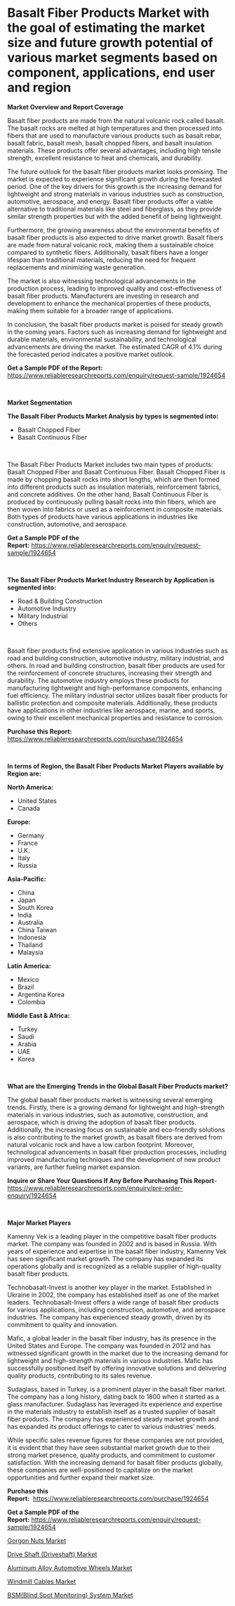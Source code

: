 <p><h1>Basalt Fiber Products Market with the goal of estimating the market size and future growth potential of various market segments based on component, applications, end user and region</h1></p><p><strong>Market Overview and Report Coverage</strong></p>
<p><p>Basalt fiber products are made from the natural volcanic rock called basalt. The basalt rocks are melted at high temperatures and then processed into fibers that are used to manufacture various products such as basalt rebar, basalt fabric, basalt mesh, basalt chopped fibers, and basalt insulation materials. These products offer several advantages, including high tensile strength, excellent resistance to heat and chemicals, and durability.</p><p>The future outlook for the basalt fiber products market looks promising. The market is expected to experience significant growth during the forecasted period. One of the key drivers for this growth is the increasing demand for lightweight and strong materials in various industries such as construction, automotive, aerospace, and energy. Basalt fiber products offer a viable alternative to traditional materials like steel and fiberglass, as they provide similar strength properties but with the added benefit of being lightweight.</p><p>Furthermore, the growing awareness about the environmental benefits of basalt fiber products is also expected to drive market growth. Basalt fibers are made from natural volcanic rock, making them a sustainable choice compared to synthetic fibers. Additionally, basalt fibers have a longer lifespan than traditional materials, reducing the need for frequent replacements and minimizing waste generation.</p><p>The market is also witnessing technological advancements in the production process, leading to improved quality and cost-effectiveness of basalt fiber products. Manufacturers are investing in research and development to enhance the mechanical properties of these products, making them suitable for a broader range of applications.</p><p>In conclusion, the basalt fiber products market is poised for steady growth in the coming years. Factors such as increasing demand for lightweight and durable materials, environmental sustainability, and technological advancements are driving the market. The estimated CAGR of 4.1% during the forecasted period indicates a positive market outlook.</p></p>
<p><strong>Get a Sample PDF of the Report:</strong> <a href="https://www.reliableresearchreports.com/enquiry/request-sample/1924654">https://www.reliableresearchreports.com/enquiry/request-sample/1924654</a></p>
<p>&nbsp;</p>
<p><strong>Market Segmentation</strong></p>
<p><strong>The Basalt Fiber Products Market Analysis by types is segmented into:</strong></p>
<p><ul><li>Basalt Chopped Fiber</li><li>Basalt Continuous Fiber</li></ul></p>
<p>&nbsp;</p>
<p><p>The Basalt Fiber Products Market includes two main types of products: Basalt Chopped Fiber and Basalt Continuous Fiber. Basalt Chopped Fiber is made by chopping basalt rocks into short lengths, which are then formed into different products such as insulation materials, reinforcement fabrics, and concrete additives. On the other hand, Basalt Continuous Fiber is produced by continuously pulling basalt rocks into thin fibers, which are then woven into fabrics or used as a reinforcement in composite materials. Both types of products have various applications in industries like construction, automotive, and aerospace.</p></p>
<p><strong>Get a Sample PDF of the Report:</strong>&nbsp;<a href="https://www.reliableresearchreports.com/enquiry/request-sample/1924654">https://www.reliableresearchreports.com/enquiry/request-sample/1924654</a></p>
<p>&nbsp;</p>
<p><strong>The Basalt Fiber Products Market Industry Research by Application is segmented into:</strong></p>
<p><ul><li>Road & Building Construction</li><li>Automotive Industry</li><li>Military Industrial</li><li>Others</li></ul></p>
<p>&nbsp;</p>
<p><p>Basalt fiber products find extensive application in various industries such as road and building construction, automotive industry, military industrial, and others. In road and building construction, basalt fiber products are used for the reinforcement of concrete structures, increasing their strength and durability. The automotive industry employs these products for manufacturing lightweight and high-performance components, enhancing fuel efficiency. The military industrial sector utilizes basalt fiber products for ballistic protection and composite materials. Additionally, these products have applications in other industries like aerospace, marine, and sports, owing to their excellent mechanical properties and resistance to corrosion.</p></p>
<p><strong>Purchase this Report:</strong>&nbsp; <a href="https://www.reliableresearchreports.com/purchase/1924654">https://www.reliableresearchreports.com/purchase/1924654</a></p>
<p>&nbsp;</p>
<p><strong>In terms of Region, the Basalt Fiber Products Market Players available by Region are:</strong></p>
<p>
    <p> <strong> North America: </strong>
        <ul>
            <li>United States</li>
            <li>Canada</li>
        </ul>
        </p> 
    <p> <strong> Europe: </strong>
        <ul>
            <li>Germany</li>
            <li>France</li>
            <li>U.K.</li>
            <li>Italy</li>
            <li>Russia</li>
        </ul>
        </p> 
    <p> <strong> Asia-Pacific: </strong>
        <ul>
            <li>China</li>
            <li>Japan</li>
            <li>South Korea</li>
            <li>India</li>
            <li>Australia</li>
            <li>China Taiwan</li>
            <li>Indonesia</li>
            <li>Thailand</li>
            <li>Malaysia</li>
        </ul>
        </p> 
    <p> <strong> Latin America: </strong>
        <ul>
            <li>Mexico</li>
            <li>Brazil</li>
            <li>Argentina Korea</li>
            <li>Colombia</li>
        </ul>
        </p> 
    <p> <strong> Middle East & Africa: </strong>
        <ul>
            <li>Turkey</li>
            <li>Saudi</li>
            <li>Arabia</li>
            <li>UAE</li>
            <li>Korea</li>
        </ul>
    </p>
    </p>
<p>&nbsp;</p>
<p><strong>What are the Emerging Trends in the Global Basalt Fiber Products market?</strong></p>
<p><p>The global basalt fiber products market is witnessing several emerging trends. Firstly, there is a growing demand for lightweight and high-strength materials in various industries, such as automotive, construction, and aerospace, which is driving the adoption of basalt fiber products. Additionally, the increasing focus on sustainable and eco-friendly solutions is also contributing to the market growth, as basalt fibers are derived from natural volcanic rock and have a low carbon footprint. Moreover, technological advancements in basalt fiber production processes, including improved manufacturing techniques and the development of new product variants, are further fueling market expansion.</p></p>
<p><strong>Inquire or Share Your Questions If Any Before Purchasing This Report</strong>- <a href="https://www.reliableresearchreports.com/enquiry/pre-order-enquiry/1924654">https://www.reliableresearchreports.com/enquiry/pre-order-enquiry/1924654</a></p>
<p>&nbsp;</p>
<p><strong>Major Market Players</strong></p>
<p><p>Kamenny Vek is a leading player in the competitive basalt fiber products market. The company was founded in 2002 and is based in Russia. With years of experience and expertise in the basalt fiber industry, Kamenny Vek has seen significant market growth. The company has expanded its operations globally and is recognized as a reliable supplier of high-quality basalt fiber products.</p><p>Technobasalt-Invest is another key player in the market. Established in Ukraine in 2002, the company has established itself as one of the market leaders. Technobasalt-Invest offers a wide range of basalt fiber products for various applications, including construction, automotive, and aerospace industries. The company has experienced steady growth, driven by its commitment to quality and innovation.</p><p>Mafic, a global leader in the basalt fiber industry, has its presence in the United States and Europe. The company was founded in 2012 and has witnessed significant growth in the market due to the increasing demand for lightweight and high-strength materials in various industries. Mafic has successfully positioned itself by offering innovative solutions and delivering quality products, contributing to its sales revenue.</p><p>Sudaglass, based in Turkey, is a prominent player in the basalt fiber market. The company has a long history, dating back to 1800 when it started as a glass manufacturer. Sudaglass has leveraged its experience and expertise in the materials industry to establish itself as a trusted supplier of basalt fiber products. The company has experienced steady market growth and has expanded its product offerings to cater to various industries' needs.</p><p>While specific sales revenue figures for these companies are not provided, it is evident that they have seen substantial market growth due to their strong market presence, quality products, and commitment to customer satisfaction. With the increasing demand for basalt fiber products globally, these companies are well-positioned to capitalize on the market opportunities and further expand their market size.</p></p>
<p><strong>Purchase this Report:</strong>&nbsp;&nbsp;<a href="https://www.reliableresearchreports.com/purchase/1924654">https://www.reliableresearchreports.com/purchase/1924654</a></p>
<p></p>
<p><strong>Get a Sample PDF of the Report:</strong>&nbsp;<a href="https://www.reliableresearchreports.com/enquiry/request-sample/1924654">https://www.reliableresearchreports.com/enquiry/request-sample/1924654</a></p>
<p><p><a href="https://github.com/dziulagalemab/Market-Research-Report-List-1/blob/main/gorgon-nuts-market.md">Gorgon Nuts Market</a></p><p><a href="https://medium.com/@lap.snake.again/drive-shaft-driveshaft-market-furnishes-information-on-market-share-market-trends-and-market-e72d28641e52">Drive Shaft (Driveshaft) Market</a></p><p><a href="https://medium.com/@pair.holy.proof/aluminum-alloy-automotive-wheels-market-trends-forecast-and-competitive-analysis-to-2030-94fee097867e">Aluminum Alloy Automotive Wheels Market</a></p><p><a href="https://github.com/jonneygiverf/Market-Research-Report-List-1/blob/main/windmill-cables-market.md">Windmill Cables Market</a></p><p><a href="https://medium.com/@fire.honor.safe/bsm-blind-spot-monitoring-system-market-competitive-analysis-market-trends-and-forecast-to-2030-a1d907a83a00">BSM(Blind Spot Monitoring) System Market</a></p></p>